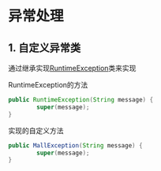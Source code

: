 # 异常处理

## 1. 自定义异常类

通过继承实现<u>RuntimeException</u>类来实现

RuntimeException的方法

```java
public RuntimeException(String message) {
        super(message);
}
```

实现的自定义方法

```java
public MallException(String message) {
        super(message);
}
```

